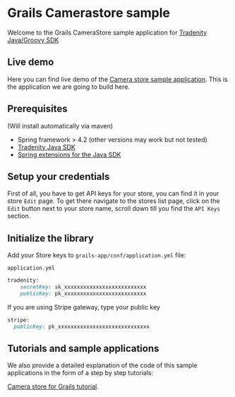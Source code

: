 
Grails Camerastore sample
=================================

Welcome to the Grails CameraStore sample application for [Tradenity Java/Groovy SDK](https://github.com/tradenity/java-sdk)


## Live demo

Here you can find live demo of the [Camera store sample application](http://camera-store-sample.tradenity.com/).
This is the application we are going to build here.


## Prerequisites

(Will install automatically via maven)

-  Spring framework > 4.2 (other versions may work but not tested)
-  [Tradenity Java SDK](https://github.com/tradenity/java-sdk)
-  [Spring extensions for the Java SDK](https://github.com/tradenity/java-sdk-spring-ext)



## Setup your credentials

First of all, you have to get API keys for your store, you can find it in your store `Edit` page.
To get there navigate to the stores list page, click on the `Edit` button next to your store name, scroll down till you find the `API Keys` section.


## Initialize the library

Add your Store keys to `grails-app/conf/application.yml` file:

`application.yml`

```ruby
tradenity:
    secretKey: sk_xxxxxxxxxxxxxxxxxxxxxxxxxx
    publicKey: pk_xxxxxxxxxxxxxxxxxxxxxxxxxx

```

If you are using Stripe gateway, type your public key

```ruby
stripe:
  publicKey: pk_xxxxxxxxxxxxxxxxxxxxxxxxxxxxx

```


## Tutorials and sample applications


We also provide a detailed explanation of the code of this sample applications in the form of a step by step tutorials:

[Camera store for Grails tutorial](http://docs.tradenity.com/kb/tutorials/groovy/grails).

